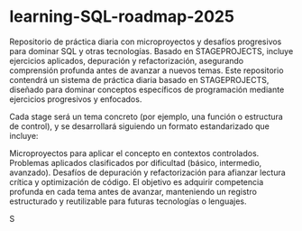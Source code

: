 # learning-SQL-roadmap-2025
Repositorio de práctica diaria con microproyectos y desafíos progresivos para dominar SQL y otras tecnologías. Basado en STAGEPROJECTS, incluye ejercicios aplicados, depuración y refactorización, asegurando comprensión profunda antes de avanzar a nuevos temas. Este repositorio contendrá un sistema de práctica diaria basado en STAGEPROJECTS, diseñado para dominar conceptos específicos de programación mediante ejercicios progresivos y enfocados.

Cada stage será un tema concreto (por ejemplo, una función o estructura de control), y se desarrollará siguiendo un formato estandarizado que incluye:

Microproyectos para aplicar el concepto en contextos controlados.
Problemas aplicados clasificados por dificultad (básico, intermedio, avanzado).
Desafíos de depuración y refactorización para afianzar lectura crítica y optimización de código.
El objetivo es adquirir competencia profunda en cada tema antes de avanzar, manteniendo un registro estructurado y reutilizable para futuras tecnologías o lenguajes.

S
